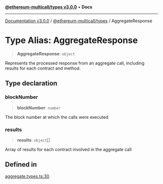 [**@ethereum-multicall/types v3.0.0**](../README.md) • **Docs**

***

[Documentation v3.0.0](../../../packages.md) / [@ethereum-multicall/types](../README.md) / AggregateResponse

# Type Alias: AggregateResponse

> **AggregateResponse**: `object`

Represents the processed response from an aggregate call, including results for each contract and method.

## Type declaration

### blockNumber

> **blockNumber**: `number`

The block number at which the calls were executed

### results

> **results**: `object`[]

Array of results for each contract involved in the aggregate call

## Defined in

[aggregate.types.ts:30](https://github.com/niZmosis/ethereum-multicall/blob/68ee699eca0cd184d8f0b7213bb6f4fe15a011a1/packages/types/src/aggregate.types.ts#L30)

